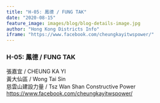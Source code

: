 ```yaml
---
title: "H-05: 鳳德 / FUNG TAK"
date: "2020-08-15"
feature_image: images/blog/blog-details-image.jpg
author: "Hong Kong Districts Info"
iframe: "https://www.facebook.com/cheungkayitwspower/"
---
```


### H-05: 鳳德 / FUNG TAK  
張嘉宜 / CHEUNG KA YI  
黃大仙區 / Wong Tai Sin  
慈雲山建設力量 / Tsz Wan Shan Constructive Power  
https://www.facebook.com/cheungkayitwspower/
